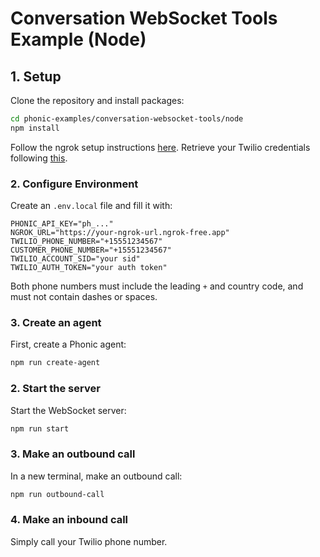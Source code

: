 # Conversation WebSocket Tools Example (Node)

## 1. Setup

Clone the repository and install packages:
```bash
cd phonic-examples/conversation-websocket-tools/node
npm install
```

Follow the ngrok setup instructions [here](https://github.com/Phonic-Co/phonic-examples/blob/main/ngrok_tunneling.md).
Retrieve your Twilio credentials following
[this](https://www.twilio.com/docs/voice/tutorials/how-to-make-outbound-phone-calls/python#retrieve-your-twilio-account-credentials).

### 2. Configure Environment

Create an `.env.local` file and fill it with:
```dotenv
PHONIC_API_KEY="ph_..."
NGROK_URL="https://your-ngrok-url.ngrok-free.app"
TWILIO_PHONE_NUMBER="+15551234567"
CUSTOMER_PHONE_NUMBER="+15551234567"
TWILIO_ACCOUNT_SID="your sid"
TWILIO_AUTH_TOKEN="your auth token"
```
Both phone numbers must include the leading `+` and country code, and must not contain dashes or spaces.

### 3. Create an agent

First, create a Phonic agent:

```bash
npm run create-agent
```

### 2. Start the server

Start the WebSocket server:

```bash
npm run start
```

### 3. Make an outbound call

In a new terminal, make an outbound call:

```bash
npm run outbound-call
```

### 4. Make an inbound call

Simply call your Twilio phone number.
